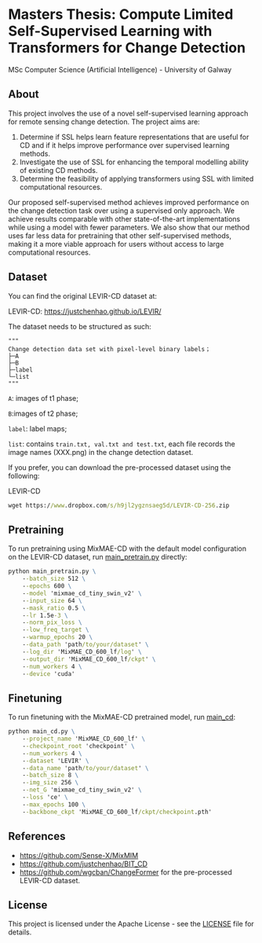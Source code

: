 # Masters Thesis: Compute Limited Self-Supervised Learning with Transformers for Change Detection

MSc Computer Science (Artificial Intelligence) - University of Galway

## About <a name = "about"></a>

This project involves the use of a novel self-supervised learning approach for remote sensing change detection. The project aims are:

1. Determine if SSL helps learn feature representations that are useful for CD and if it helps improve performance over supervised learning methods.
2. Investigate the use of SSL for enhancing the temporal modelling ability of existing CD methods.
3. Determine the feasibility of applying transformers using SSL with limited computational resources.  

Our proposed self-supervised method achieves improved performance on the change detection task over using a supervised only approach. We achieve results comparable with other state-of-the-art implementations while using a model with fewer parameters. We also show that our method uses far less data for pretraining that other self-supervised methods, making it a more viable approach for users without access to large computational resources.

## Dataset <a name = "dataset"></a>

You can find the original LEVIR-CD dataset at:

LEVIR-CD: https://justchenhao.github.io/LEVIR/

The dataset needs to be structured as such:

```
"""
Change detection data set with pixel-level binary labels；
├─A
├─B
├─label
└─list
"""
```

`A`: images of t1 phase;

`B`:images of t2 phase;

`label`: label maps;

`list`: contains `train.txt, val.txt and test.txt`, each file records the image names (XXX.png) in the change detection dataset.

If you prefer, you can download the pre-processed dataset using the following:

LEVIR-CD 
```cmd
wget https://www.dropbox.com/s/h9jl2ygznsaeg5d/LEVIR-CD-256.zip
```

## Pretraining <a name = "Pretraining"></a>

To run pretraining using MixMAE-CD with the default model configuration on the LEVIR-CD dataset, run [main_pretrain.py](main_pretrain.py) directly:

```cmd
python main_pretrain.py \
    --batch_size 512 \
    --epochs 600 \
    --model 'mixmae_cd_tiny_swin_v2' \
    --input_size 64 \
    --mask_ratio 0.5 \
    --lr 1.5e-3 \
    --norm_pix_loss \
    --low_freq_target \
    --warmup_epochs 20 \
    --data_path 'path/to/your/dataset' \
    --log_dir 'MixMAE_CD_600_lf/log' \
    --output_dir 'MixMAE_CD_600_lf/ckpt' \
    --num_workers 4 \
    --device 'cuda'
```

## Finetuning <a name = "finetuning"></a>

To run finetuning with the MixMAE-CD pretrained model, run [main_cd](main_cd.py):

```cmd
python main_cd.py \
    --project_name 'MixMAE_CD_600_lf' \
    --checkpoint_root 'checkpoint' \
    --num_workers 4 \
    --dataset 'LEVIR' \
    --data_name 'path/to/your/dataset' \
    --batch_size 8 \
    --img_size 256 \
    --net_G 'mixmae_cd_tiny_swin_v2' \
    --loss 'ce' \
    --max_epochs 100 \
    --backbone_ckpt 'MixMAE_CD_600_lf/ckpt/checkpoint.pth'
```

## References <a name = "references"></a>

- https://github.com/Sense-X/MixMIM
- https://github.com/justchenhao/BIT_CD
- https://github.com/wgcban/ChangeFormer for the pre-processed LEVIR-CD dataset.

## License <a name = "license"></a>

This project is licensed under the Apache License - see the [LICENSE](LICENSE) file for details.
